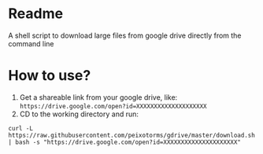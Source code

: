 # Readme
A shell script to download large files from google drive directly from the command line

# How to use?

1. Get a shareable link from your google drive, like: `https://drive.google.com/open?id=XXXXXXXXXXXXXXXXXXXX`
2. CD to the working directory and run:

`curl -L https://raw.githubusercontent.com/peixotorms/gdrive/master/download.sh | bash -s "https://drive.google.com/open?id=XXXXXXXXXXXXXXXXXXXXX"`
